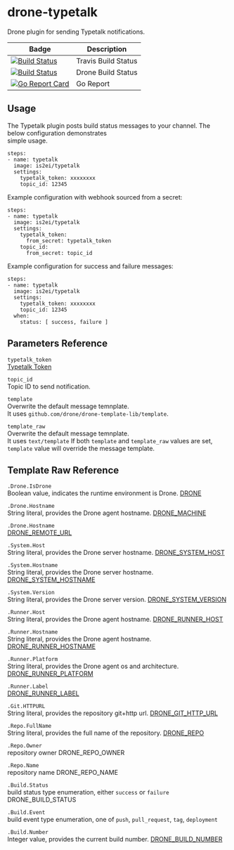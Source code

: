 # drone-typetalk

Drone plugin for sending Typetalk notifications.

| Badge | Description |
| ------------- | ------------- |
| [![Build Status](https://travis-ci.org/is2ei/drone-slack.svg?branch=master)][travis] | Travis Build Status |
| [![Build Status](https://cloud.drone.io/api/badges/is2ei/drone-typetalk/status.svg)][drone] | Drone Build Status |
| [![Go Report Card](https://goreportcard.com/badge/github.com/is2ei/drone-typetalk)][goreport] | Go Report |

[travis]: https://travis-ci.org/is2ei/drone-slack
[drone]: https://cloud.drone.io/is2ei/drone-typetalk
[goreport]: https://goreportcard.com/report/github.com/is2ei/drone-typetalk

## Usage

The Typetalk plugin posts build status messages to your channel. The below configuration demonstrates  
simple usage.

```
steps:
- name: typetalk
  image: is2ei/typetalk
  settings:
    typetalk_token: xxxxxxxx
    topic_id: 12345
```

Example configuration with webhook sourced from a secret:

```
steps:
- name: typetalk
  image: is2ei/typetalk
  settings:
    typetalk_token:
      from_secret: typetalk_token
    topic_id:
      from_secret: topic_id
```

Example configuration for success and failure messages:

```
steps:
- name: typetalk
  image: is2ei/typetalk
  settings:
    typetalk_token: xxxxxxxx
    topic_id: 12345
  when:
    status: [ success, failure ]
```

## Parameters Reference

`typetalk_token`  
[Typetalk Token](https://developer.nulab-inc.com/docs/typetalk/#tttoken)

`topic_id`  
Topic ID to send notification.  

`template`  
Overwrite the default message temnplate.  
It uses `github.com/drone/drone-template-lib/template`.  

`template_raw`  
Overwrite the default message temnplate.  
It uses `text/template` If both `template` and `template_raw` values are set, `template` value will override the message template.  

## Template Raw Reference

`.Drone.IsDrone`  
Boolean value, indicates the runtime environment is Drone. [DRONE](https://docs.drone.io/reference/environ/drone/)  

`.Drone.Hostname`  
String literal, provides the Drone agent hostname. [DRONE_MACHINE](https://docs.drone.io/reference/environ/drone-machine/)  

`.Drone.Hostname`  
[DRONE_REMOTE_URL](https://docs.drone.io/reference/environ/drone-remote-url/)  

`.System.Host`  
String literal, provides the Drone server hostname. [DRONE_SYSTEM_HOST](https://docs.drone.io/reference/environ/drone-system-host/)  

`.System.Hostname`  
String literal, provides the Drone server hostname. [DRONE_SYSTEM_HOSTNAME](https://docs.drone.io/reference/environ/drone-system-hostname/)  

`.System.Version`  
String literal, provides the Drone server version. [DRONE_SYSTEM_VERSION](https://docs.drone.io/reference/environ/drone-system-version/)  

`.Runner.Host`  
String literal, provides the Drone agent hostname. [DRONE_RUNNER_HOST](https://docs.drone.io/reference/environ/drone-runner-host/)  

`.Runner.Hostname`  
String literal, provides the Drone agent hostname. [DRONE_RUNNER_HOSTNAME](https://docs.drone.io/reference/environ/drone-runner-hostname/)  

`.Runner.Platform`  
String literal, provides the Drone agent os and architecture. [DRONE_RUNNER_PLATFORM](https://docs.drone.io/reference/environ/drone-runner-platform/)  

`.Runner.Label`  
[DRONE_RUNNER_LABEL](https://docs.drone.io/reference/environ/drone-runner-label/)  

`.Git.HTTPURL`  
String literal, provides the repository git+http url. [DRONE_GIT_HTTP_URL](https://docs.drone.io/reference/environ/drone-git-http-url/)  

`.Repo.FullName`  
String literal, provides the full name of the repository. [DRONE_REPO](https://docs.drone.io/reference/environ/drone-repo/)  

`.Repo.Owner`  
repository owner DRONE_REPO_OWNER  

`.Repo.Name`  
repository name DRONE_REPO_NAME  

`.Build.Status`  
build status type enumeration, either `success` or `failure` DRONE_BUILD_STATUS  

`.Build.Event`  
build event type enumeration, one of `push`, `pull_request`, `tag`, `deployment`  

`.Build.Number`  
Integer value, provides the current build number. [DRONE_BUILD_NUMBER](https://docs.drone.io/reference/environ/drone-build-number/)  

